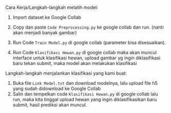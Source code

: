 Cara Kerja/Langkah-langkah melatih model:

1. Import dataset ke Google Collab

2. Copy dan paste `Code Preprocessing.py` ke google collab dan run. (nanti akan menjadi banyak gambar)

3. Run Code `Train Model.py` di google collab (parameter bisa disesuaikan).

4. Run Code `Klasifikasi Hewan.py` di google collab maka akan muncul interface untuk klasifikasi hewan, upload gambar yg ingin diklasifikasi baru tekan submit, maka model akan melakukan klasifikasi

Langkah-langkah menjalankan klasifikasi yang kami buat:
1. Buka file `Link Model.txt` dan download modelnya, lalu upload file h5 yang sudah didownload ke Google Collab
2. Salin dan tempelkan code `Klasifikasi Hewan.py` di google collab lalu run, maka kita tinggal upload hewan yang ingin diklasifikasikan baru submit, hasil prediksi akan muncul.
